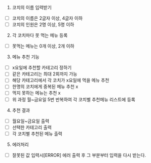 1. 코치의 이름 입력받기
- [ ] 코치의 이름은 2글자 이상, 4글자 이하
- [ ] 코치의 인원은 2명 이상, 5명 이하

2. 각 코치마다 못 먹는 메뉴 등록
- [ ] 못먹는 메뉴는 0개 이상, 2개 이하

3. 메뉴 추천 기능
- [ ] x요일에 추천할 카테고리 정하기
- [ ] 같은 카테고리는 최대 2회까지 가능
- [ ] 해당 카테고리에서 각 코치가 x요일에 먹을 메뉴 추천
- [ ] 한명의 코치에게 중복된 메뉴 추천 x
- [ ] 먹지 못하는 메뉴는 추천 x
- [ ] 위 과정 월~금요일 5번 반복하여 각 코치별 추천메뉴 리스트에 등록

4. 추천 결과
- [ ] 월요일~금요일 출력
- [ ] 선택한 카테고리 출력
- [ ] 각 코치별 추천된 메뉴 출력

5. 에러처리
- [ ] 잘못된 값 입력시[ERROR] 에러 출력 후 그 부분부터 입력을 다시 받는다.
